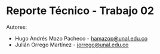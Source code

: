 # Reporte Técnico - Trabajo 02

Autores:

- Hugo Andrés Mazo Pacheco - hamazop@unal.edu.co
- Julián Orrego Martínez - jorrego@unal.edu.co

